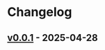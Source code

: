 # Changelog

## [v0.0.1](https://github.com/upamune/duckdb-hybrid-doc-search/commits/v0.0.1) - 2025-04-28

